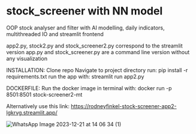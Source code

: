 # stock_screener with NN model
OOP stock analyser and filter with AI modelling, daily indicators, multithreaded IO and streamlit frontend

app2.py, stock2.py and stock_screener2.py correspond to the streamlit version
app.py and stock_screener.py are a command line version without any visualization

INSTALLATION:
Clone repo
Navigate to project directory
run: pip install -r requirements.txt
run the app with: streamlit run app2.py

DOCKERFILE:
Run the docker image in terminal with: docker run -p 8501:8501 stock-screener2-mt

Alternatively use this link: https://rodneyfinkel-stock-screener-app2-lgkrvg.streamlit.app/

![WhatsApp Image 2023-12-21 at 14 06 34 (1)](https://github.com/RodneyFinkel/stock_screener/assets/111357994/6ca0ec9f-43db-4003-9b61-49fec29d4d56)
